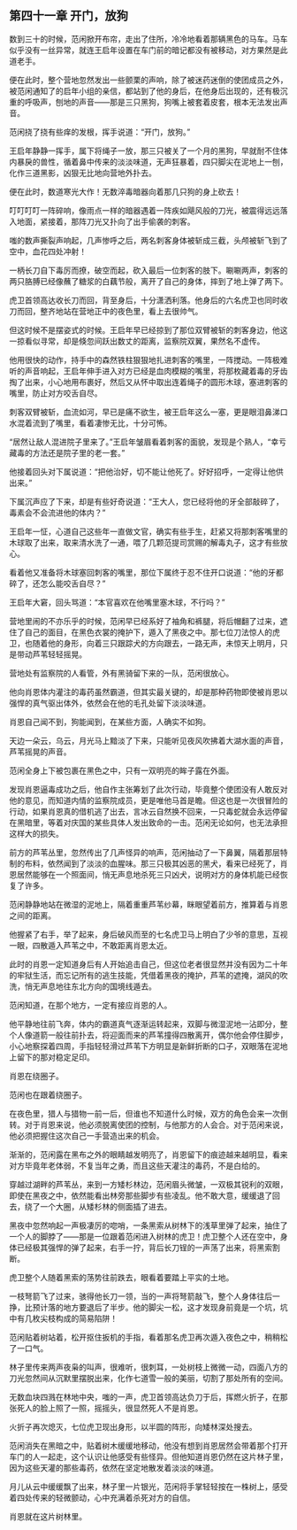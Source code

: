 ## 第四十一章 **开门，放狗**

数到三十的时候，范闲掀开布帘，走出了住所，冷冷地看着那辆黑色的马车。马车似乎没有一丝异常，就连王启年设置在车门前的暗记都没有被移动，对方果然是此道老手。

便在此时，整个营地忽然发出一些颤栗的声响，除了被迷药迷倒的使团成员之外，被范闲通知了的启年小组的亲信，都站到了他的身后，在他身后出现的，还有极沉重的呼吸声，刨地的声音——那是三只黑狗，狗嘴上被套着皮套，根本无法发出声音。

范闲挠了挠有些痒的发根，挥手说道：“开门，放狗。”

王启年静静一挥手，属下将绳子一放，那三只被关了一个月的黑狗，早就耐不住体内暴戾的兽性，循着鼻中传来的淡淡味道，无声狂暴着，四只脚尖在泥地上一刨，化作三道黑影，凶狠无比地向营地外扑去。

便在此时，数道寒光大作！无数淬毒暗器向着那几只狗的身上砍去！

叮叮叮叮一阵碎响，像雨点一样的暗器遇着一阵疾如飓风般的刀光，被震得远远落入地面，紧接着，那阵刀光又扑向了出手偷袭的刺客。

嗤的数声撕裂声响起，几声惨呼之后，两名刺客身体被斩成三截，头颅被斩飞到了空中，血花四处冲射！

一柄长刀自下毒厉而撩，破空而起，砍入最后一位刺客的肢下。唰唰两声，刺客的两只胳膊已经像蘸了糖浆的白藕节般，离开了自己的身体，摔到了地上弹了两下。

虎卫首领高达收长刀而回，背至身后，十分潇洒利落。他身后的六名虎卫也同时收刀而回，整齐地站在营地正中的夜色里，看上去很帅气。

但这时候不是摆姿式的时候。王启年早已经掠到了那位双臂被斩的刺客身边，他这一掠看似寻常，却是倏忽间跃出数丈的距离，监察院双翼，果然名不虚传。

他用很快的动作，持手中的森然铁柱狠狠地扎进刺客的嘴里，一阵搅动。一阵极难听的声音响起，王启年伸手进入对方已经是血肉模糊的嘴里，将那枚藏着毒的牙齿掏了出来，小心地用布裹好，然后又从怀中取出连着绳子的圆形木球，塞进刺客的嘴里，防止对方咬舌自尽。

刺客双臂被斩，血流如河，早已是痛不欲生，被王启年这么一塞，更是眼泪鼻涕口水混着流到了嘴里，看着凄惨无比，十分可怖。

“居然让敌人混进院子里来了。”王启年皱眉看着刺客的面貌，发现是个熟人，“幸亏藏毒的方法还是院子里的老一套。”

他接着回头对下属说道：“把他治好，切不能让他死了。好好招呼，一定得让他供出来。”

下属沉声应了下来，却是有些好奇说道：“王大人，您已经将他的牙全部敲碎了，毒素会不会流进他的体内？”

王启年一怔，心道自己这些年一直做文官，确实有些手生，赶紧又将那刺客嘴里的木球取了出来，取来清水洗了一通，喂了几颗范提司赏赐的解毒丸子，这才有些放心。

看着他又准备将木球塞回刺客的嘴里，那位下属终于忍不住开口说道：“他的牙都碎了，还怎么能咬舌自尽？”

王启年大窘，回头骂道：“本官喜欢在他嘴里塞木球，不行吗？”

营地里闹的不亦乐乎的时候，范闲早已经系好了袖角和裤腿，将后帽翻了过来，遮住了自己的面目，在黑色衣裳的掩护下，遁入了黑夜之中。那七位刀法惊人的虎卫，也随着他的身形，向着三只跟踪犬的方向跟去，一路无声，未惊天上明月，只是带动芦苇轻轻摇晃。

营地处有监察院的人看管，外有黑骑留下来的一队，范闲很放心。

他向肖恩体内灌注的毒药虽然霸道，但其实最关键的，却是那种药物即使被肖恩以强悍的真气驱出体外，依然会在他的毛孔处留下淡淡味道。

肖恩自己闻不到，狗能闻到，在某些方面，人确实不如狗。

天边一朵云，乌云，月光马上黯淡了下来，只能听见夜风吹拂着大湖水面的声音，芦苇摇晃的声音。

范闲全身上下被包裹在黑色之中，只有一双明亮的眸子露在外面。

发现肖恩逼毒成功之后，他自作主张筹划了此次行动，毕竟整个使团没有人敢反对他的意见，而知道内情的监察院成员，更是唯他马首是瞻。但这也是一次很冒险的行动，如果肖恩真的借机逃了出去，言冰云自然换不回来，一只毒蛇就会永远停留在黑暗里，等着对庆国的某些具体人发出致命的一击。范闲无论如何，也无法承担这样大的损失。

前方的芦苇丛里，忽然传出了几声怪异的响声，范闲抽动了一下鼻翼，隔着那层特制的布料，依然闻到了淡淡的血腥味。那三只极其凶恶的黑犬，看来已经死了，肖恩居然能够在一个照面间，悄无声息地杀死三只凶犬，说明对方的身体机能已经恢复了许多。

范闲静静地站在微湿的泥地上，隔着重重芦苇纱幕，眯眼望着前方，推算着与肖恩之间的距离。

他握紧了右手，举了起来，身后破风而至的七名虎卫马上明白了少爷的意思，互视一眼，四散遁入芦苇之中，不敢距离肖恩太近。

此时的肖恩一定知道身后有人开始追击自己，但这位老者很显然并没有因为二十年的牢狱生活，而忘记所有的逃生技能，凭借着黑夜的掩护，芦苇的遮掩，湖风的吹洗，悄无声息地往东北方向的国境线遁去。

范闲知道，在那个地方，一定有接应肖恩的人。

他平静地往前飞奔，体内的霸道真气逐渐运转起来，双脚与微湿泥地一沾即分，整个人像道箭一般往前扑去，将迎面而来的芦苇撞得四散离开，偶尔他会停住脚步，小心地察探着四周，手指轻轻滑过芦苇下方明显是新鲜折断的口子，双眼落在泥地上留下的那对稳定足印。

肖恩在绕圈子。

范闲也在跟着绕圈子。

在夜色里，猎人与猎物一前一后，但谁也不知道什么时候，双方的角色会来一次倒转。对于肖恩来说，他必须脱离使团的控制，与他那方的人会合。对于范闲来说，他必须把握住这次自己一手营造出来的机会。

渐渐的，范闲露在黑布之外的眼睛越发明亮了，肖恩留下的痕迹越来越明显，看来对方毕竟年老体弱，不复当年之勇，而且这些天灌注的毒药，不是白给的。

穿越过湖畔的芦苇丛，来到一方矮杉林边，范闲眉头微皱，一双极其锐利的双眼，即使在黑夜之中，依然能看出林旁那些脚步有些凌乱。他不敢大意，缓缓退了回去，绕了一个大圈，从矮杉林的侧面插了进去。

黑夜中忽然响起一声极凄厉的唿哨，一条黑索从树林下的浅草里弹了起来，抽住了一个人的脚脖了——那是一位跟着范闲进入树林的虎卫！虎卫整个人还在空中，身体已经极其强悍的弹了起来，右手一拧，背后长刀锃的一声荡了出来，将黑索割断。

虎卫整个人随着黑索的荡势往前跌去，眼看着要踏上平实的土地。

一枝弩箭飞了过来，骇得他长刀一领，当的一声将弩箭敲飞，整个人身体往后一挣，比预计落的地方要退后了半步。他的脚尖一松，这才发现身前竟是一个坑，坑中有几枚尖枝构成的简易陷阱！

范闲贴着树站着，松开抠住扳机的手指，看着那名虎卫再次遁入夜色之中，稍稍松了一口气。

林子里传来两声夜枭的叫声，很难听，很刺耳，一处树枝上微微一动，四面八方的刀光忽然间从沉默里摆脱出来，化作七道雪一般的美丽，切割了那处所有的空间。

无数血块四溅在林地中央，嗤的一声，虎卫首领高达负刀于后，挥燃火折子，在那张死人的脸上照了一照，摇摇头，很显然死人不是肖恩。

火折子再次熄灭，七位虎卫现出身形，以半圆的阵形，向矮林深处搜去。

范闲消失在黑暗之中，贴着树木缓缓地移动，他没有想到肖恩居然会带着那个打开车门的人一起走，这个认识让他感受有些怪异。但他知道肖恩仍然在这片林子里，因为这些天灌的那些毒药，依然在坚定地散发着淡淡的味道。

月儿从云中缓缓飘了出来，林子里一片银光，范闲将手掌轻轻按在一株树上，感受着四处传来的轻微颤动，心中充满着杀死对方的自信。

肖恩就在这片树林里。

